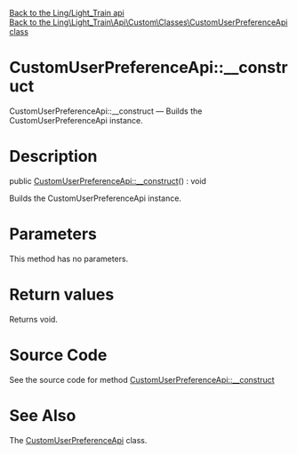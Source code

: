 [Back to the Ling/Light_Train api](https://github.com/lingtalfi/Light_Train/blob/master/doc/api/Ling/Light_Train.md)<br>
[Back to the Ling\Light_Train\Api\Custom\Classes\CustomUserPreferenceApi class](https://github.com/lingtalfi/Light_Train/blob/master/doc/api/Ling/Light_Train/Api/Custom/Classes/CustomUserPreferenceApi.md)


CustomUserPreferenceApi::__construct
================



CustomUserPreferenceApi::__construct — Builds the CustomUserPreferenceApi instance.




Description
================


public [CustomUserPreferenceApi::__construct](https://github.com/lingtalfi/Light_Train/blob/master/doc/api/Ling/Light_Train/Api/Custom/Classes/CustomUserPreferenceApi/__construct.md)() : void




Builds the CustomUserPreferenceApi instance.




Parameters
================

This method has no parameters.


Return values
================

Returns void.








Source Code
===========
See the source code for method [CustomUserPreferenceApi::__construct](https://github.com/lingtalfi/Light_Train/blob/master/Api/Custom/Classes/CustomUserPreferenceApi.php#L21-L24)


See Also
================

The [CustomUserPreferenceApi](https://github.com/lingtalfi/Light_Train/blob/master/doc/api/Ling/Light_Train/Api/Custom/Classes/CustomUserPreferenceApi.md) class.



